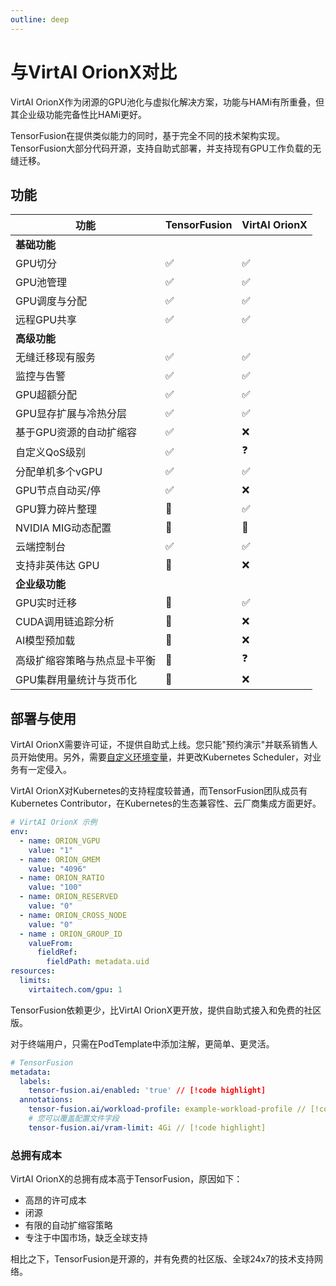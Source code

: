 ```yaml
---
outline: deep
---
```


# 与VirtAI OrionX对比

VirtAI OrionX作为闭源的GPU池化与虚拟化解决方案，功能与HAMi有所重叠，但其企业级功能完备性比HAMi更好。

TensorFusion在提供类似能力的同时，基于完全不同的技术架构实现。TensorFusion大部分代码开源，支持自助式部署，并支持现有GPU工作负载的无缝迁移。

## 功能

| 功能 | TensorFusion | VirtAI OrionX |
| --- | --- | --- |
| <b>基础功能</b> |  |  |
| GPU切分 | ✅ | ✅ |
| GPU池管理 | ✅ | ✅ |
| GPU调度与分配 | ✅ | ✅ |
| 远程GPU共享 | ✅ | ✅ |
| <b>高级功能</b> |  |  |
| 无缝迁移现有服务 | ✅ | ✅ |
| 监控与告警 | ✅ | ✅ |
| GPU超额分配 | ✅ | ✅ |
| GPU显存扩展与冷热分层 | ✅ | ✅ |
| 基于GPU资源的自动扩缩容 | ✅ | ❌ |
| 自定义QoS级别 | ✅ | ❓ |
| 分配单机多个vGPU | ✅ | ✅ |
| GPU节点自动买/停 | ✅ | ❌ |
| GPU算力碎片整理 | 🚧 | ✅ |
| NVIDIA MIG动态配置 | 👋 | 👋 |
| 云端控制台 | ✅ | ✅ |
| 支持非英伟达 GPU | 🚧 | ❌ |
| <b>企业级功能</b> |  |  |
| GPU实时迁移 | 🚧 | ✅ |
| CUDA调用链追踪分析 | 🚧 | ❌ |
| AI模型预加载 | 🚧 | ❌ |
| 高级扩缩容策略与热点显卡平衡 | 🚧 | ❓ |
| GPU集群用量统计与货币化 | 🚧 | ❌ |


## 部署与使用

VirtAI OrionX需要许可证，不提供自助式上线。您只能"预约演示"并联系销售人员开始使用。另外，需要[自定义环境变量](https://virtaitech.com/development?doc=4r4gnqv5j9qgw70njj2a2jnzma)，并更改Kubernetes Scheduler，对业务有一定侵入。

VirtAI OrionX对Kubernetes的支持程度较普通，而TensorFusion团队成员有Kubernetes Contributor，在Kubernetes的生态兼容性、云厂商集成方面更好。

```yaml
# VirtAI OrionX 示例
env:
  - name: ORION_VGPU
    value: "1"
  - name: ORION_GMEM
    value: "4096"
  - name: ORION_RATIO
    value: "100"
  - name: ORION_RESERVED
    value: "0"
  - name: ORION_CROSS_NODE
    value: "0"
  - name : ORION_GROUP_ID
    valueFrom:
      fieldRef:
        fieldPath: metadata.uid
resources:
  limits:
    virtaitech.com/gpu: 1
```

TensorFusion依赖更少，比VirtAI OrionX更开放，提供自助式接入和免费的社区版。

对于终端用户，只需在PodTemplate中添加注解，更简单、更灵活。

```yaml
# TensorFusion
metadata:
  labels:
    tensor-fusion.ai/enabled: 'true' // [!code highlight]
  annotations:
    tensor-fusion.ai/workload-profile: example-workload-profile // [!code highlight]
    # 您可以覆盖配置文件字段
    tensor-fusion.ai/vram-limit: 4Gi // [!code highlight]
```

### 总拥有成本

VirtAI OrionX的总拥有成本高于TensorFusion，原因如下：

- 高昂的许可成本
- 闭源
- 有限的自动扩缩容策略
- 专注于中国市场，缺乏全球支持

相比之下，TensorFusion是开源的，并有免费的社区版、全球24x7的技术支持网络。